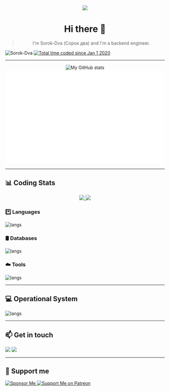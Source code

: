 <div align="center">
    <a href="https://github.com/sorok-dva/sorok-dva/graphs/contributors">
      <img src="https://contrib.rocks/image?repo=sorok-dva/sorok-dva" />
    </a>
  <h1 align="center">Hi there 👋</h1>
  <blockquote>I'm Sorok-Dva (Сорок два) and I'm a backend engineer.</blockquote>
  <p align="left">
    <img src="https://komarev.com/ghpvc/?username=sorok-dva&label=Profile%20views&color=0e75b6&style=flat" alt="Sorok-Dva" />
    <a href="https://wakatime.com/@8ba51fea-4e78-4973-8f08-8680f1d0f8af"><img src="https://wakatime.com/badge/user/8ba51fea-4e78-4973-8f08-8680f1d0f8af.svg" alt="Total time coded since Jan 1 2020" /></a>
  </p>
</div>

---
<p align="center">
  <img src="https://github-readme-stats.vercel.app/api?username=sorok-dva&show_icons=true&hide_border=true&theme=prussian" alt="My GitHub stats"/>
  <img src="https://raw.githubusercontent.com/Sorok-Dva/github-stats-transparent/output/generated/overview.svg" alt="My GitHub stats"/>
</p>

---

## 📊 Coding Stats
<p align="center">
  <a href="https://wakatime.com/share/@Sorok_Dva/ab84dbe6-eee1-4e2a-b205-b4ad86d22e1d.png">
    <img width="350" src="https://wakatime.com/share/@Sorok_Dva/ab84dbe6-eee1-4e2a-b205-b4ad86d22e1d.png" />
  </a>
  <a href="https://wakatime.com/share/@Sorok_Dva/9d667f9c-8670-4932-9ee9-a05bd39cc9a4.png" target="_blank">
    <img width="350" src="https://wakatime.com/share/@Sorok_Dva/9d667f9c-8670-4932-9ee9-a05bd39cc9a4.png" />
  </a>
</p>

### *️⃣ Languages
![langs](https://skillicons.dev/icons?i=typescript,javascript,php,cpp,java,lua,html,css&perline=)

### 🛢 Databases
![langs](https://skillicons.dev/icons?i=mysql,sqlite,postgres,mongodb&perline=)

### ☁️ Tools
![langs](https://skillicons.dev/icons?i=git,github,docker,nginx,aws,bash,vim,webstorm&perline=)

---
## 💻 Operational System
![langs](https://skillicons.dev/icons?i=windows,apple,linux,ubuntu&perline=)

---
## 📫 Get in touch
<div align="left" style="display:inline_block"> 
 <a href="https://discord.gg/WV46DGuPmA" target="_blank"><img src="https://img.shields.io/badge/Discord-7289DA?style=for-the-badge&logo=discord&logoColor=white" target="_blank"></a> 
  <a href="mailto:sorokdva.developer@gmail.com"><img src="https://img.shields.io/badge/Gmail-D14836?style=for-the-badge&logo=gmail&logoColor=white" target="_blank"></a>
</div>

---
## 💝 Support me
  <p>
    <a href="https://github.com/sponsors/Sorok-Dva">
    <img src="https://img.shields.io/badge/sponsor-30363D?style=for-the-badge&logo=GitHub-Sponsors&logoColor=#EA4AAA" alt="Sponsor Me">
  </a>
  <a href="https://github.com/sponsors/Sorok-Dva">
    <img src="https://img.shields.io/badge/Patreon-F96854?style=for-the-badge&logo=patreon&logoColor=white" alt="Support Me on Patreon">
  </a>
  </p>

<!--
**Sorok-Dva/Sorok-Dva** is a ✨ _special_ ✨ repository because its `README.md` (this file) appears on your GitHub profile.

Here are some ideas to get you started:

- 🔭 I’m currently working on ...
- 🌱 I’m currently learning ...
- 👯 I’m looking to collaborate on ...
- 🤔 I’m looking for help with ...
- 💬 Ask me about ...
- 📫 How to reach me: ...
- 😄 Pronouns: ...
- ⚡ Fun fact: ...
-->

